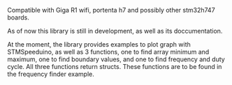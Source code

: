 Compatible with Giga R1 wifi, portenta h7 and possibly other stm32h747 boards.

As of now this library is still in development, as well as its doccumentation.

At the moment, the library provides examples to plot graph with STMSpeeduino, as well as 3 functions, one to find array minimum and maximum, one to find boundary values, and one to find frequency and duty cycle. All three functions return structs. These functions are to be found in the frequency finder example.
